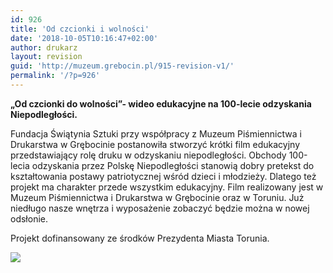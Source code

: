 ```yaml
---
id: 926
title: 'Od czcionki i wolności'
date: '2018-10-05T10:16:47+02:00'
author: drukarz
layout: revision
guid: 'http://muzeum.grebocin.pl/915-revision-v1/'
permalink: '/?p=926'
---
```


**„Od czcionki do wolności”- wideo edukacyjne na 100-lecie odzyskania Niepodległości.**

Fundacja Świątynia Sztuki przy współpracy z Muzeum Piśmiennictwa i Drukarstwa w Grębocinie postanowiła stworzyć krótki film edukacyjny przedstawiający rolę druku w odzyskaniu niepodległości. Obchody 100-lecia odzyskania przez Polskę Niepodległości stanowią dobry pretekst do kształtowania postawy patriotycznej wśród dzieci i młodzieży. Dlatego też projekt ma charakter przede wszystkim edukacyjny. Film realizowany jest w Muzeum Piśmiennictwa i Drukarstwa w Grębocinie oraz w Toruniu. Już niedługo nasze wnętrza i wyposażenie zobaczyć będzie można w nowej odsłonie.

Projekt dofinansowany ze środków Prezydenta Miasta Torunia.

![](http://muzeum.grebocin.pl/wp-content/uploads/2018/09/TORUN_PORUSZA_pasek-300x33.jpg)